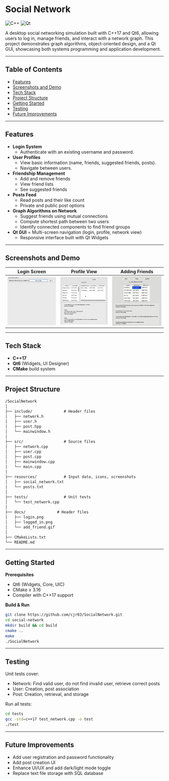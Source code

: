 # Social Network
![C++](https://img.shields.io/badge/C++-blue)
![Qt](https://img.shields.io/badge/Qt-lightgreen)

A desktop social networking simulation built with C++17 and Qt6, allowing users to log in, manage friends, and interact with a network graph.
This project demonstrates graph algorithms, object-oriented design, and a Qt GUI, showcasing  both systems programming and application development.

---

## Table of Contents

- [Features](#Features)
- [Screenshots and Demo](#Screenshots-and-Demo)
- [Tech Stack](#Tech-Stack)
- [Project Structure](#Project-Structure)
- [Getting Started](#Getting-Started)
- [Testing](#Testing)
- [Future Improvements](#Future_Improvements)

---

## Features
- **Login System**
  - Authenticate with an existing username and password.
- **User Profiles**
  - View basic information (name, friends, suggested friends, posts).
  - Navigate between users.
- **Friendship Management**
  - Add and remove friends
  - View friend lists
  - See suggested friends
- **Posts Feed**
  - Read posts and their like count
  - Private and public post options
- **Graph Algorithms on Network**
  - Suggest friends using mutual connections
  - Compute shortest path between two users
  - Identify connected components to find friend groups
- **Qt GUI**
  = Multi-screen navigation (login, profile, network view)
  - Responsive interface built with Qt Widgets

---
  
## Screenshots and Demo

| Login Screen | Profile View | Adding Friends |
|--------------|--------------|---------------------|
| ![Login](docs/login.png) | ![Profile](docs/logged_in.png) | ![Adding friends](docs/add_friend.gif) |

---

## Tech Stack
- **C++17**
- **Qt6** (Widgets, UI Designer)
- **CMake** build system

---

## Project Structure
```plaintext
/SocialNetwork
│
├── include/              # Header files
│   ├── network.h
│   ├── user.h
│   ├── post.hpp
│   └── mainwindow.h
│
├── src/                  # Source files
│   ├── network.cpp
│   ├── user.cpp
│   ├── post.cpp
│   ├── mainwindow.cpp
│   └── main.cpp
│
├── resources/            # Input data, icons, screenshots
│   ├── social_network.txt
│   └── posts.txt
│
├── tests/                # Unit tests
│   └── test_network.cpp
│
├── docs/              # Header files
│   ├── login.png
│   ├── logged_in.png
│   └── add_friend.gif
│
├── CMakeLists.txt
└── README.md
```
---

## Getting Started

**Prerequisites**
- Qt6 (Widgets, Core, UIC)
- CMake ≥ 3.16
- Compiler with C++17 support

**Build & Run**
```bash
git clone https://github.com/cjr03/SocialNetwork.git
cd social-network
mkdir build && cd build
cmake ..
make
./SocialNetwork
```
---

## Testing

Unit tests cover:
- Network: Find valid user, do not find invalid user, retrieve correct posts
- User: Creation, post association
- Post: Creation, retrieval, and storage

Run all tests:
```bash
cd tests
gcc -std=c++17 test_network.cpp -o test
./test
```
---

## Future Improvements

- Add user registration and password functionality
- Add post creation UI
- Enhance UI/UX and add dark/light mode toggle
- Replace text file storage with SQL database
